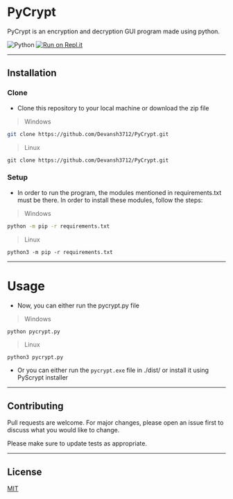 # PyCrypt
PyCrypt is an encryption and decryption GUI program made using python.

![Python](https://img.shields.io/badge/-Python-000000?style=flat&logo=python)
[![Run on Repl.it](https://repl.it/badge/github/Devansh3712/PyCrypt)](https://repl.it/github/Devansh3712/PyCrypt)

---

## Installation

### Clone
- Clone this repository to your local machine or download the zip file 
> Windows
```bash
git clone https://github.com/Devansh3712/PyCrypt.git
```
> Linux
```shell
git clone https://github.com/Devansh3712/PyCrypt.git
```

### Setup
- In order to run the program, the modules mentioned in requirements.txt must be there. In order to install these modules, follow the steps:
> Windows
```bash
python -m pip -r requirements.txt
```
> Linux
```shell
python3 -m pip -r requirements.txt
```

---

# Usage
- Now, you can either run the pycrypt.py file
> Windows
```bash
python pycrypt.py
```
> Linux
```shell
python3 pycrypt.py
```

- Or you can either run the `pycrypt.exe` file in ./dist/ or install it using PyScrypt installer

---

## Contributing
Pull requests are welcome. For major changes, please open an issue first to discuss what you would like to change.

Please make sure to update tests as appropriate.

---

## License
[MIT](https://choosealicense.com/licenses/mit/)
